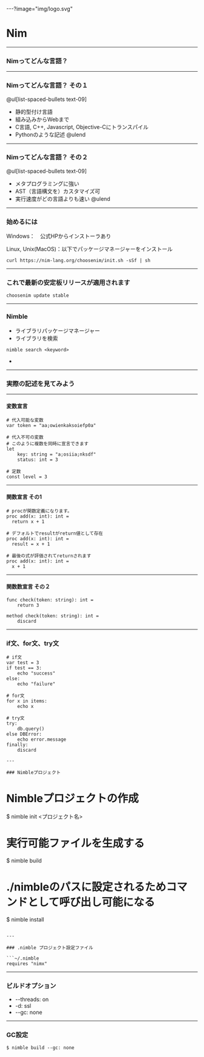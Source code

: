 ---?image="img/logo.svg"

# Nim

---

### Nimってどんな言語？

---

### Nimってどんな言語？ その１
@ul[list-spaced-bullets text-09]
- 静的型付け言語
- 組み込みからWebまで
- C言語, C++, Javascript, Objective-Cにトランスパイル
- Pythonのような記述
@ulend

---

### Nimってどんな言語？ その２
@ul[list-spaced-bullets text-09]
- メタプログラミングに強い
- AST（言語構文を）カスタマイズ可
- 実行速度がどの言語よりも速い
@ulend

---

### 始めるには

Windows：　公式HPからインストーラあり

Linux, Unix(MacOS)：以下でパッケージマネージャーをインストール


```
curl https://nim-lang.org/choosenim/init.sh -sSf | sh
```

---

### これで最新の安定板リリースが適用されます

```
choosenim update stable
```
---

### Nimble

- ライブラリパッケージマネージャー
- ライブラリを検索
```
nimble search <keyword>

```
- 

---

### 実際の記述を見てみよう

---

#### 変数宣言

```
# 代入可能な変数
var token = "aa;owienkaksoiefp0a"

# 代入不可の変数
# このように複数を同時に宣言できます
let
    key: string = "a;osiia;nksdf"
    status: int = 3

# 定数
const level = 3
```

---

#### 関数宣言 その1


```
# procが関数定義になります。
proc add(x: int): int =
  return x + 1

# デフォルトでresultがreturn値として存在
proc add(x: int): int =
  result = x + 1

# 最後の式が評価されてreturnされます
proc add(x: int): int =
  x + 1
```

---

#### 関数数宣言 その２


```
func check(token: string): int =
    return 3

method check(token: string): int =
    discard
```

---

### if文、for文、try文

```
# if文
var test = 3
if test == 3:
    echo "success"
else:
    echo "failure"

# for文
for x in items:
    echo x

# try文
try:
    db.query()
else DBError:
    echo error.message
finally:
    discard

---

### Nimbleプロジェクト

```
# Nimbleプロジェクトの作成
$ nimble init <プロジェクト名>

# 実行可能ファイルを生成する
$ nimble build

# ./nimbleのパスに設定されるためコマンドとして呼び出し可能になる
$ nimble install
```

---

### .nimble プロジェクト設定ファイル

```~/.nimble
requires "nimx"
```
---

### ビルドオプション

- --threads: on
- -d: ssl
- --gc: none

---

###  GC設定

```
$ nimble build --gc: none
```
